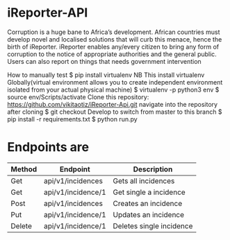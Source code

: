 # iReporter-API

Corruption is a huge bane to Africa’s development. African countries must develop novel and localised solutions that will curb this menace, hence the birth of iReporter. iReporter enables any/every citizen to bring any form of corruption to the notice of appropriate authorities and the general public. Users can also report on things that needs government intervention

How to manually test
$ pip install virtualenv
NB This install virtualenv Globally(virtual environment allows you to create independent environment isolated from your actual physical machine)
$ virtualenv -p python3 env
$ source env/Scripts/activate
Clone this repository: https://github.com/vikitaotiz/iReporter-Api.git
navigate into the repository after cloning
$ git checkout Develop to switch from master to this branch
$ pip install -r requirements.txt
$ python run.py

# Endpoints are

 | Method         | Endpoint               | Description              |
 |----------------|------------------------|--------------------------|
 | Get            | api/v1/incidences      | Gets all incidences      |
 | Get            | api/v1/incidence/1     | Get single a incidence   |
 | Post           | api/v1/incidences      | Creates an incidence     |
 | Put            | api/v1/incidence/1     | Updates an incidence     |
 | Delete         | api/v1/incidence/1     | Deletes single incidence |
